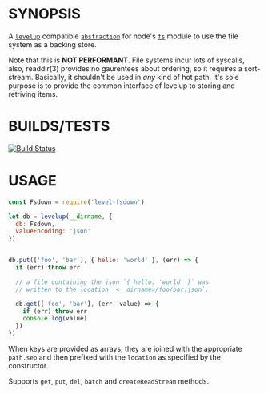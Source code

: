 # SYNOPSIS
A [`levelup`][0] compatible [`abstraction`][1] for node's [`fs`][2]
module to use the file system as a backing store.

Note that this is **NOT PERFORMANT**. File systems incur lots of syscalls, also, readdir(3) provides no gaurentees about ordering, so it requires a sort-stream. Basically, it shouldn't be used in *any* kind of hot path. It's sole purpose is to provide the common interface of levelup to storing and retriving items.

# BUILDS/TESTS

[![Build Status](https://travis-ci.org/voltraco/level-fsdown.png)](https://travis-ci.org/voltraco/level-fsdown)

# USAGE
```js
const Fsdown = require('level-fsdown')

let db = levelup(__dirname, {
  db: Fsdown,
  valueEncoding: 'json'
})


db.put(['foo', 'bar'], { hello: 'world' }, (err) => {
  if (err) throw err

  // a file containing the json `{ hello: 'world' }` was
  // written to the location `<__dirname>/foo/bar.json`.

  db.get(['foo', 'bar'], (err, value) => {
    if (err) throw err
    console.log(value)
  })
})
```

When keys are provided as arrays, they are joined with the appropriate
`path.sep` and then prefixed with the `location` as specified by the
constructor.

Supports `get`, `put`, `del`, `batch` and `createReadStream` methods.

[0]:https://github.com/level/levelup
[1]:https://github.com/level/leveldown
[2]:https://nodejs.org/api/fs.html

